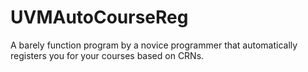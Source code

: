 # UVMAutoCourseReg
A barely function program by a novice programmer that automatically registers you for your courses based on CRNs.
